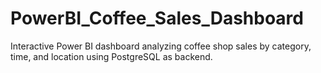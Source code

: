 # PowerBI_Coffee_Sales_Dashboard
Interactive Power BI dashboard analyzing coffee shop sales by category, time, and location using PostgreSQL as backend.
